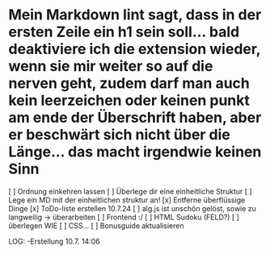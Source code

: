 # Mein Markdown lint sagt, dass in der ersten Zeile ein h1 sein soll... bald deaktiviere ich die extension wieder, wenn sie mir weiter so auf die nerven geht, zudem darf man auch kein leerzeichen oder keinen punkt am ende der Überschrift haben, aber er beschwärt sich nicht über die Länge... das macht irgendwie keinen Sinn

[ ] Ordnung einkehren lassen
    [ ] Überlege dir eine einheitliche Struktur
    [ ] Lege ein MD mit der einheitlichen struktur an!
    [x] Entferne überflüssige Dinge
    [x] ToDo-liste erstellen 10.7.24
[ ] alg.js ist unschön gelöst, sowie zu langweilig -> überarbeiten
[ ] Frontend :/
    [ ] HTML Sudoku (FELD?)
        [ ] überlegen WIE
    [ ] CSS...
[ ] Bonusguide aktualisieren

LOG:
-Erstellung 10.7. 14:06
